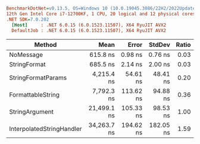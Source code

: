 ``` ini

BenchmarkDotNet=v0.13.5, OS=Windows 10 (10.0.19045.3086/22H2/2022Update)
12th Gen Intel Core i7-12700KF, 1 CPU, 20 logical and 12 physical cores
.NET SDK=7.0.202
  [Host]     : .NET 6.0.15 (6.0.1523.11507), X64 RyuJIT AVX2
  DefaultJob : .NET 6.0.15 (6.0.1523.11507), X64 RyuJIT AVX2


```
|                    Method |        Mean |     Error |    StdDev | Ratio |
|-------------------------- |------------:|----------:|----------:|------:|
|                 NoMessage |    615.8 ns |   0.98 ns |   0.76 ns |  0.03 |
|              StringFormat |    685.5 ns |   2.14 ns |   2.00 ns |  0.03 |
|        StringFormatParams |  4,215.4 ns |  54.61 ns |  48.41 ns |  0.20 |
|         FormattableString |  7,792.3 ns | 113.62 ns |  94.88 ns |  0.36 |
|            StringArgument | 21,499.1 ns | 105.33 ns |  98.53 ns |  1.00 |
| InterpolatedStringHandler | 34,263.7 ns | 194.62 ns | 182.05 ns |  1.59 |
